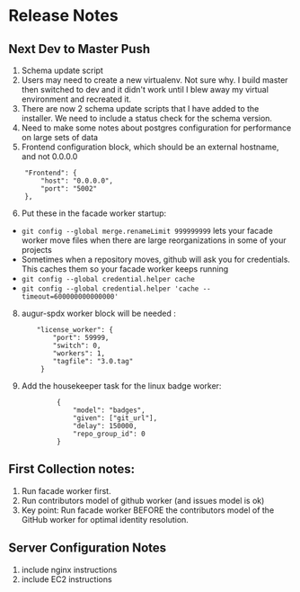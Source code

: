 # Release Notes

## Next Dev to Master Push
1. Schema update script
2. Users may need to create a new virtualenv. Not sure why. I build master then switched to dev and it didn't work until I blew away my virtual environment and recreated it.
3. There are now 2 schema update scripts that I have added to the installer. We need to include a status check for the schema version. 
4. Need to make some notes about postgres configuration for performance on large sets of data
5. Frontend configuration block, which should be an external hostname, and not 0.0.0.0  
```
    "Frontend": {
        "host": "0.0.0.0",
        "port": "5002"
    },
```
6. Put these in the facade worker startup: 
  - `git config --global merge.renameLimit 999999999` lets your facade worker move files when there are large reorganizations in some of your projects
  - Sometimes when a repository moves, github will ask you for credentials. This caches them so your facade worker keeps running 
   - `git config --global credential.helper cache`
   - `git config --global credential.helper 'cache --timeout=600000000000000'`
8. augur-spdx worker block will be needed : 
```
       "license_worker": {
           "port": 59999,
           "switch": 0,
           "workers": 1,
           "tagfile": "3.0.tag"
        }
```
9. Add the housekeeper task for the linux badge worker: 
```
            {
                "model": "badges",
                "given": ["git_url"],
                "delay": 150000,
                "repo_group_id": 0
            }

```

## First Collection notes:
1. Run facade worker first. 
2. Run contributors model of github worker (and issues model is ok)
3. Key point: Run facade worker BEFORE the contributors model of the GitHub worker for optimal identity resolution. 

## Server Configuration Notes
1. include nginx instructions
2. include EC2 instructions




